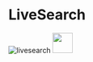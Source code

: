 # LiveSearch
![livesearch](https://media.giphy.com/media/0dOgFAIPsNgBXMqwtx/giphy.gif)
<img src="https://media.giphy.com/media/0dOgFAIPsNgBXMqwtx/giphy.gif" width="40" height="40" />

